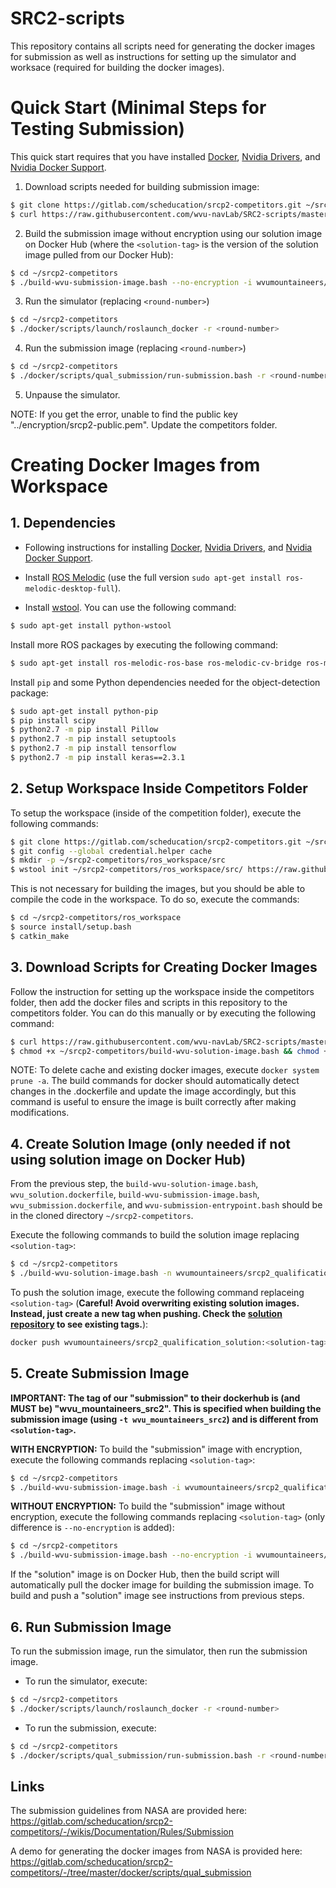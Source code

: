 # SRC2-scripts
This repository contains all scripts need for generating the docker images for submission as well as instructions for setting up the simulator and worksace (required for building the docker images).
  
# Quick Start (Minimal Steps for Testing Submission)
This quick start requires that you have installed [Docker](https://gitlab.com/scheducation/srcp2-competitors/-/wikis/Documentation/Install-Run/Install-Docker), [Nvidia Drivers](https://gitlab.com/scheducation/srcp2-competitors/-/wikis/Documentation/Install-Run/Install-Nvidia-Driver), and [Nvidia Docker Support](https://gitlab.com/scheducation/srcp2-competitors/-/wikis/Documentation/Install-Run/Install-Nvidia-Docker-Support).  

1. Download scripts needed for building submission image:   
```bash
$ git clone https://gitlab.com/scheducation/srcp2-competitors.git ~/srcp2-competitors
$ curl https://raw.githubusercontent.com/wvu-navLab/SRC2-scripts/master/build-wvu-submission-image.bash?token=ABXQJT32NBOFDCJNXH2YCIC7NIVYW > ~/srcp2-competitors/build-wvu-submission-image.bash && curl https://raw.githubusercontent.com/wvu-navLab/SRC2-scripts/master/wvu-submission-entrypoint.bash?token=ABXQJT32EFVHD7QOONYKVJS7NIV46 > ~/srcp2-competitors/wvu-submission-entrypoint.bash && curl https://raw.githubusercontent.com/wvu-navLab/SRC2-scripts/master/wvu_submission.dockerfile?token=ABXQJTYTW7PV7Y7JCUZM3NS7NIWEQ > ~/srcp2-competitors/wvu_submission.dockerfile && chmod +x ~/srcp2-competitors/build-wvu-submission-image.bash && chmod +x ~/srcp2-competitors/wvu-submission-entrypoint.bash
```   
2. Build the submission image without encryption using our solution image on Docker Hub (where the `<solution-tag>` is the version of the solution image pulled from our Docker Hub):   
```bash
$ cd ~/srcp2-competitors
$ ./build-wvu-submission-image.bash --no-encryption -i wvumountaineers/srcp2_qualification_solution:<solution-tag> -t wvu_mountaineers_src2 -w /ros_workspace -p state_machine -1 sm_round1.launch -2 sm_round2.launch -3 sm_round3.launch
```   
3. Run the simulator (replacing `<round-number>`)
```bash
$ cd ~/srcp2-competitors
$ ./docker/scripts/launch/roslaunch_docker -r <round-number>
```
4. Run the submission image (replacing `<round-number>`)
```bash
$ cd ~/srcp2-competitors
$ ./docker/scripts/qual_submission/run-submission.bash -r <round-number> -t wvu_mountaineers_src2
```
5. Unpause the simulator.  

NOTE: If you get the error, unable to find the public key "../encryption/srcp2-public.pem". Update the competitors folder.
  
# Creating Docker Images from Workspace
## 1. Dependencies
* Following instructions for installing [Docker](https://gitlab.com/scheducation/srcp2-competitors/-/wikis/Documentation/Install-Run/Install-Docker), [Nvidia Drivers](https://gitlab.com/scheducation/srcp2-competitors/-/wikis/Documentation/Install-Run/Install-Nvidia-Driver), and [Nvidia Docker Support](https://gitlab.com/scheducation/srcp2-competitors/-/wikis/Documentation/Install-Run/Install-Nvidia-Docker-Support).  

* Install [ROS Melodic](http://wiki.ros.org/melodic/Installation/Ubuntu) (use the full version `sudo apt-get install ros-melodic-desktop-full`).
  
* Install [wstool](http://wiki.ros.org/wstool). You can use the following command:  
```bash
$ sudo apt-get install python-wstool
```

Install more ROS packages by executing the following command:  
```bash
$ sudo apt-get install ros-melodic-ros-base ros-melodic-cv-bridge ros-melodic-gazebo-msgs ros-melodic-image-transport ros-melodic-tf ros-melodic-pcl-conversions ros-melodic-costmap-2d ros-melodic-pcl-ros ros-melodic-nav-core ros-melodic-base-local-planner ros-melodic-tf2-geometry-msgs ros-melodic-tf2-sensor-msgs ros-melodic-navfn ros-melodic-realtime-tools ros-melodic-move-base-msgs ros-melodic-map-server ros-melodic-move-base
```  
  
Install `pip` and some Python dependencies needed for the object-detection package:  
```bash
$ sudo apt-get install python-pip
$ pip install scipy
$ python2.7 -m pip install Pillow
$ python2.7 -m pip install setuptools
$ python2.7 -m pip install tensorflow
$ python2.7 -m pip install keras==2.3.1
```  
    
## 2. Setup Workspace Inside Competitors Folder
To setup the workspace (inside of the competition folder), execute the following commands:  
```bash
$ git clone https://gitlab.com/scheducation/srcp2-competitors.git ~/srcp2-competitors
$ git config --global credential.helper cache
$ mkdir -p ~/srcp2-competitors/ros_workspace/src
$ wstool init ~/srcp2-competitors/ros_workspace/src/ https://raw.githubusercontent.com/wvu-navLab/SRC2-scripts/master/solution.rosinstall?token=ABXQJT5AQKGDHJO6BPDW65C7NJFJM
```  

This is not necessary for building the images, but you should be able to compile the code in the workspace. To do so, execute the commands:
```bash
$ cd ~/srcp2-competitors/ros_workspace
$ source install/setup.bash
$ catkin_make
```  

## 3. Download Scripts for Creating Docker Images  
Follow the instruction for setting up the workspace inside the competitors folder, then add the docker files and scripts in this repository to the competitors folder. You can do this manually or by executing the following command:  
```bash
$ curl https://raw.githubusercontent.com/wvu-navLab/SRC2-scripts/master/build-wvu-solution-image.bash?token=ABXQJT5U56E2DH3YG7DWBLK7NIVGW > ~/srcp2-competitors/build-wvu-solution-image.bash && curl https://raw.githubusercontent.com/wvu-navLab/SRC2-scripts/master/build-wvu-submission-image.bash?token=ABXQJT32NBOFDCJNXH2YCIC7NIVYW > ~/srcp2-competitors/build-wvu-submission-image.bash && curl https://raw.githubusercontent.com/wvu-navLab/SRC2-scripts/master/wvu-submission-entrypoint.bash?token=ABXQJT32EFVHD7QOONYKVJS7NIV46 > ~/srcp2-competitors/wvu-submission-entrypoint.bash && curl https://raw.githubusercontent.com/wvu-navLab/SRC2-scripts/master/wvu_solution.dockerfile?token=ABXQJT3W2NAY2YY4BLT4LIS7NIWB4 > ~/srcp2-competitors/wvu_solution.dockerfile && curl https://raw.githubusercontent.com/wvu-navLab/SRC2-scripts/master/wvu_submission.dockerfile?token=ABXQJTYTW7PV7Y7JCUZM3NS7NIWEQ > ~/srcp2-competitors/wvu_submission.dockerfile
$ chmod +x ~/srcp2-competitors/build-wvu-solution-image.bash && chmod +x ~/srcp2-competitors/build-wvu-submission-image.bash && chmod +x ~/srcp2-competitors/wvu-submission-entrypoint.bash
```  

NOTE: To delete cache and existing docker images, execute `docker system prune -a`. The build commands for docker should automatically detect changes in the .dockerfile and update the image accordingly, but this command is useful to ensure the image is built correctly after making modifications.

## 4. Create Solution Image (only needed if not using solution image on Docker Hub)   
From the previous step, the `build-wvu-solution-image.bash`, `wvu_solution.dockerfile`, `build-wvu-submission-image.bash`, `wvu_submission.dockerfile`, and `wvu-submission-entrypoint.bash` should be in the cloned directory `~/srcp2-competitors`.  
  
Execute the following commands to build the solution image replacing `<solution-tag>`:  
```bash
$ cd ~/srcp2-competitors
$ ./build-wvu-solution-image.bash -n wvumountaineers/srcp2_qualification_solution:<solution-tag>
```  
To push the solution image, execute the following command replaceing `<solution-tag>` (**Careful! Avoid overwriting existing solution images. Instead, just create a new tag when pushing. Check the [solution repository](https://hub.docker.com/repository/docker/wvumountaineers/srcp2_qualification_solution) to see existing tags.**):
```bash
docker push wvumountaineers/srcp2_qualification_solution:<solution-tag>
```

## 5. Create Submission Image  
**IMPORTANT: The tag of our "submission" to their dockerhub is (and MUST be) "wvu_mountaineers_src2". This is specified when building the submission image (using `-t wvu_mountaineers_src2`) and is different from `<solution-tag>`.**  

**WITH ENCRYPTION:** To build the "submission" image with encryption, execute the following commands replacing `<solution-tag>`:  
```bash
$ cd ~/srcp2-competitors
$ ./build-wvu-submission-image.bash -i wvumountaineers/srcp2_qualification_solution:<solution-tag> -t wvu_mountaineers_src2 -w /ros_workspace -p state_machine -1 sm_round1.launch -2 sm_round2.launch -3 sm_round3.launch
```   

**WITHOUT ENCRYPTION:** To build the "submission" image without encryption, execute the following commands replacing `<solution-tag>` (only difference is `--no-encryption` is added):
```bash
$ cd ~/srcp2-competitors
$ ./build-wvu-submission-image.bash --no-encryption -i wvumountaineers/srcp2_qualification_solution:<solution-tag> -t wvu_mountaineers_src2 -w /ros_workspace -p state_machine -1 sm_round1.launch -2 sm_round2.launch -3 sm_round3.launch
```   
If the "solution" image is on Docker Hub, then the build script will automatically pull the docker image for building the submission image. To build and push a "solution" image see instructions from previous steps.

## 6. Run Submission Image
To run the submission image, run the simulator, then run the submission image.
* To run the simulator, execute:
```bash
$ cd ~/srcp2-competitors
$ ./docker/scripts/launch/roslaunch_docker -r <round-number>
```
* To run the submission, execute:
```bash
$ cd ~/srcp2-competitors
$ ./docker/scripts/qual_submission/run-submission.bash -r <round-number> -t wvu_mountaineers_src2
```  

## Links
The submission guidelines from NASA are provided here: https://gitlab.com/scheducation/srcp2-competitors/-/wikis/Documentation/Rules/Submission  

A demo for generating the docker images from NASA is provided here: https://gitlab.com/scheducation/srcp2-competitors/-/tree/master/docker/scripts/qual_submission
